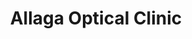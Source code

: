 ---
title: "Allaga Optical Clinic"
url: /daet/allaga-optical-clinic-vinzons-avenue/
shop: Optiker
---